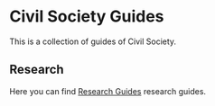 # Civil Society Guides

This is a collection of guides of Civil Society.

## Research

Here you can find [Research Guides](/research/) research guides.
